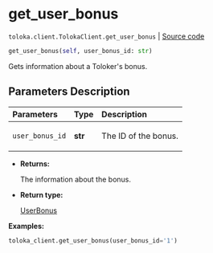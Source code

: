 # get_user_bonus
`toloka.client.TolokaClient.get_user_bonus` | [Source code](https://github.com/Toloka/toloka-kit/blob/v1.2.0.post1/src/client/__init__.py#L3179)

```python
get_user_bonus(self, user_bonus_id: str)
```

Gets information about a Toloker's bonus.

## Parameters Description

| Parameters | Type | Description |
| :----------| :----| :-----------|
`user_bonus_id`|**str**|<p>The ID of the bonus.</p>

* **Returns:**

  The information about the bonus.

* **Return type:**

  [UserBonus](toloka.client.user_bonus.UserBonus.md)

**Examples:**


```python
toloka_client.get_user_bonus(user_bonus_id='1')
```
